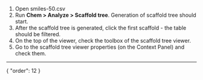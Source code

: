 1. Open smiles-50.csv
2. Run **Chem > Analyze > Scaffold tree**. Generation of scaffold tree should start.
3. After the scaffold tree is generated, click the first scaffold - the table should be filtered.
3. On the top of the viewer, check the toolbox of the scaffold tree viewer.
4. Go to the scaffold tree viewer properties (on the Context Panel) and check them. 
---
{
  "order": 12
}
